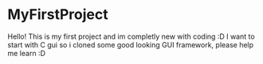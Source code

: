 # MyFirstProject

Hello! This is my first project and im completly new with coding :D I want to start with C gui so i cloned some good looking GUI framework, please help me learn :D
